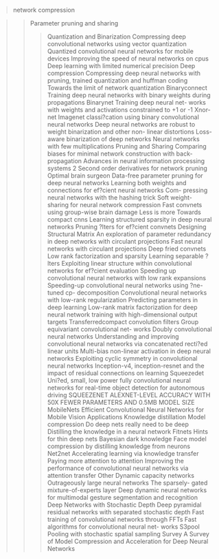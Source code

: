 > network compression

>> Parameter pruning and sharing
>>> Quantization and Binarization
Compressing deep convolutional networks using vector quantization
Quantized convolutional neural networks for mobile devices
Improving the speed of neural networks on cpus
Deep learning with limited numerical precision
Deep compression Compressing deep neural networks with pruning, trained quantization and huffman coding
Towards the limit of network quantization
Binaryconnect Training deep neural networks with binary weights during propagations
Binarynet Training deep neural net- works with weights and activations constrained to +1 or -1
Xnor-net Imagenet classi?cation using binary convolutional neural networks
Deep neural networks are robust to weight binarization and other non- linear distortions
Loss-aware binarization of deep networks
Neural networks with few multiplications
>>> Pruning and Sharing
Comparing biases for minimal network construction with back-propagation
Advances in neural information processing systems 2
Second order derivatives for network pruning Optimal brain surgeon
Data-free parameter pruning for deep neural networks
Learning both weights and connections for ef?cient neural networks
Com- pressing neural networks with the hashing trick
Soft weight-sharing for neural network compression
Fast convnets using group-wise brain damage
Less is more Towards compact cnns
Learning structured sparsity in deep neural networks
Pruning ?lters for ef?cient convnets
>>> Designing Structural Matrix
An exploration of parameter redundancy in deep networks with circulant projections
Fast neural networks with circulant projections
Deep fried convnets
>> Low rank factorization and sparsity
Learning separable ?lters
Exploiting linear structure within convolutional networks for ef?cient evaluation
Speeding up convolutional neural networks with low rank expansions
Speeding-up convolutional neural networks using ?ne-tuned cp- decomposition
Convolutional neural networks with low-rank regularization
Predicting parameters in deep learning
Low-rank matrix factorization for deep neural network training with high-dimensional output targets
>> Transferredcompact convolution filters
Group equivariant convolutional net- works
Doubly convolutional neural networks
Understanding and improving convolutional neural networks via concatenated recti?ed linear units
Multi-bias non-linear activation in deep neural networks
Exploiting cyclic symmetry in convolutional neural networks
Inception-v4, inception-resnet and the impact of residual connections on learning
Squeezedet Uni?ed, small, low power fully convolutional neural networks for real-time object detection for autonomous driving
SQUEEZENET ALEXNET-LEVEL ACCURACY WITH 50X FEWER PARAMETERS AND 0.5MB MODEL SIZE
MobileNets Efficient Convolutional Neural Networks for Mobile Vision Applications
>> Knowledge distillation
Model compression
Do deep nets really need to be deep
Distilling the knowledge in a neural network
Fitnets Hints for thin deep nets
Bayesian dark knowledge
Face model compression by distilling knowledge from neurons
Net2net Accelerating learning via knowledge transfer
Paying more attention to attention Improving the performance of convolutional neural networks via attention transfer
>> Other
Dynamic capacity networks
Outrageously large neural networks The sparsely- gated mixture-of-experts layer
Deep dynamic neural networks for multimodal gesture segmentation and recognition
Deep Networks with Stochastic Depth
Deep pyramidal residual networks with separated stochastic depth
Fast training of convolutional networks through FFTs
Fast algorithms for convolutional neural net- works
S3pool Pooling with stochastic spatial sampling
>> Survey
A Survey of Model Compression and Acceleration for Deep Neural Networks

